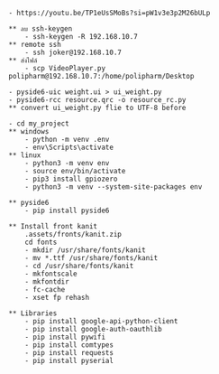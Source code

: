 <!-- ########### Example ########### -->
    - https://youtu.be/TP1eUsSMoBs?si=pW1v3e3p2M26bULp

<!-- ssh -->
    ** ลบ ssh-keygen
        - ssh-keygen -R 192.168.10.7
    ** remote ssh
        - ssh joker@192.168.10.7
    ** ส่งไฟล์
        - scp VideoPlayer.py polipharm@192.168.10.7:/home/polipharm/Desktop
        
<!-- ########### compile pyside6 project ########### -->
    - pyside6-uic weight.ui > ui_weight.py
    - pyside6-rcc resource.qrc -o resource_rc.py
    ** convert ui_weight.py flie to UTF-8 before

    - cd my_project
    ** windows
        - python -m venv .env
        - env\Scripts\activate
    ** linux
        - python3 -m venv env
        - source env/bin/activate
        - pip3 install gpiozero
        - python3 -m venv --system-site-packages env 

<!-- ########### Libraries ########### -->
    ** pyside6
        - pip install pyside6

    ** Install front kanit
        .assets/fronts/kanit.zip
        cd fonts
        - mkdir /usr/share/fonts/kanit
        - mv *.ttf /usr/share/fonts/kanit
        - cd /usr/share/fonts/kanit
        - mkfontscale
        - mkfontdir
        - fc-cache
        - xset fp rehash

    ** Libraries
        - pip install google-api-python-client
        - pip install google-auth-oauthlib
        - pip install pywifi
        - pip install comtypes
        - pip install requests
        - pip install pyserial